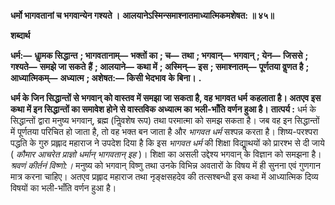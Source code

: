 **धर्मो भागवतानां च भगवान्येन गश्यते ।** **आलयानेऽस्मिन्समाश्नातमाध्यात्मिकमशेषत: ॥ ४५॥** 

**शब्दार्थ** 

**धर्म:—** **धाॢमक सिद्धान्त** **; भागवतानाम्—** **भक्तों का** **; च—** **तथा** **; भगवान्—** **भगवान्** **; येन—** **जिससे** **; गश्यते—** **समझे जा सकते** **हैं** **; आलयाने—** **कथा में** **; अस्मिन्—** **इस** **; समाश्नातम्—** **पूर्णतया वॢणत है** **; आध्यात्मिकम्—** **अध्यात्म** **; अशेषत:—** **किसी भेदभाव** **के बिना।** **.** 

**धर्म के जिन सिद्धान्तों से भगवान् को वास्तव में समझा जा सकता है, वह भागवत धर्म** **कहलाता है। अतएव इस कथा में इन सिद्धान्तों का समावेश होने से वास्तविक अध्यात्म का** **भली-भाँति वर्णन हुआ है।** **तात्पर्य :** धर्म के सिद्धान्तों द्वारा मनुष्य भगवान्, ब्रह्म (निॢवशेष रूप) तथा परमात्मा को समझ सकता है। जब वह इन सिद्धान्तों में पूर्णतया परिचित हो जाता है, तो वह भक्त बन जाता है और *भागवत धर्म* सश्पन्न करता है। शिष्य-परश्परा पद्धति के गुरु प्रह्लाद महाराज ने उपदेश दिया है कि इस *भागवत धर्म* की शिक्षा विद्याॢथयों को प्रारश्भ से दी जाये ( *कौमार आचरेत प्राज्ञो धर्मान् भागवतान्* *इह* )। शिक्षा का असली उद्देश्य भगवान् के विज्ञान को समझना है। *श्रवणं कीर्तनं विष्णो:।* मनुष्य को भगवान् विष्णु तथा उनके विभिन्न अवतारों के विषय में ही सुनना एवं गुणगान मात्र करना चाहिए। अतएव प्रह्लाद महाराज तथा नृङ्क्षसहदेव की तत्सश्बन्धी इस कथा में आध्यात्मिक दिव्य विषयों का भली-भाँति वर्णन हुआ है।  